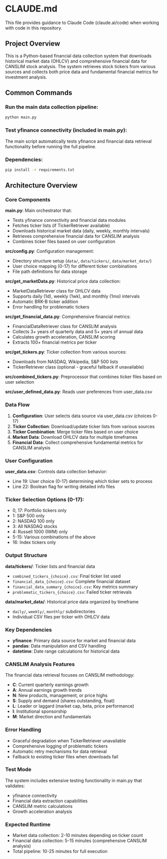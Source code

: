 # CLAUDE.md

This file provides guidance to Claude Code (claude.ai/code) when working with code in this repository.

## Project Overview

This is a Python-based financial data collection system that downloads historical market data (OHLCV) and comprehensive financial data for CANSLIM stock analysis. The system retrieves stock tickers from various sources and collects both price data and fundamental financial metrics for investment analysis.

## Common Commands

### Run the main data collection pipeline:
```bash
python main.py
```

### Test yfinance connectivity (included in main.py):
The main script automatically tests yfinance and financial data retrieval functionality before running the full pipeline.

### Dependencies:
```bash
pip install -r requirements.txt
```

## Architecture Overview

### Core Components

**main.py**: Main orchestrator that:
- Tests yfinance connectivity and financial data modules
- Fetches ticker lists (if TickerRetriever available)
- Downloads historical market data (daily, weekly, monthly intervals)
- Retrieves comprehensive financial data for CANSLIM analysis
- Combines ticker files based on user configuration

**src/config.py**: Configuration management:
- Directory structure setup (`data/`, `data/tickers/`, `data/market_data/`)
- User choice mapping (0-17) for different ticker combinations
- File path definitions for data storage

**src/get_marketData.py**: Historical price data collection:
- MarketDataRetriever class for OHLCV data
- Supports daily (1d), weekly (1wk), and monthly (1mo) intervals
- Automatic BRK-B ticker addition
- Error handling for problematic tickers

**src/get_financial_data.py**: Comprehensive financial metrics:
- FinancialDataRetriever class for CANSLIM analysis
- Collects 3+ years of quarterly data and 5+ years of annual data
- Calculates growth acceleration, CANSLIM scoring
- Extracts 100+ financial metrics per ticker

**src/get_tickers.py**: Ticker collection from various sources:
- Downloads from NASDAQ, Wikipedia, S&P 500 lists
- TickerRetriever class (optional - graceful fallback if unavailable)

**src/combined_tickers.py**: Preprocessor that combines ticker files based on user selection

**src/user_defined_data.py**: Reads user preferences from user_data.csv

### Data Flow

1. **Configuration**: User selects data source via user_data.csv (choices 0-17)
2. **Ticker Collection**: Download/update ticker lists from various sources
3. **Ticker Combination**: Merge ticker files based on user choice
4. **Market Data**: Download OHLCV data for multiple timeframes
5. **Financial Data**: Collect comprehensive fundamental metrics for CANSLIM analysis

### User Configuration

**user_data.csv**: Controls data collection behavior:
- Line 19: User choice (0-17) determining which ticker sets to process
- Line 22: Boolean flag for writing detailed info files

### Ticker Selection Options (0-17):
- 0, 17: Portfolio tickers only
- 1: S&P 500 only  
- 2: NASDAQ 100 only
- 3: All NASDAQ stocks
- 4: Russell 1000 (IWM) only
- 5-15: Various combinations of the above
- 16: Index tickers only

### Output Structure

**data/tickers/**: Ticker lists and financial data
- `combined_tickers_{choice}.csv`: Final ticker list used
- `financial_data_{choice}.csv`: Complete financial dataset
- `financial_data_summary_{choice}.csv`: Key metrics summary
- `problematic_tickers_{choice}.csv`: Failed ticker retrievals

**data/market_data/**: Historical price data organized by timeframe
- `daily/`, `weekly/`, `monthly/` subdirectories
- Individual CSV files per ticker with OHLCV data

### Key Dependencies

- **yfinance**: Primary data source for market and financial data
- **pandas**: Data manipulation and CSV handling
- **datetime**: Date range calculations for historical data

### CANSLIM Analysis Features

The financial data retrieval focuses on CANSLIM methodology:
- **C**: Current quarterly earnings growth
- **A**: Annual earnings growth trends  
- **N**: New products, management, or price highs
- **S**: Supply and demand (shares outstanding, float)
- **L**: Leader or laggard (market cap, beta, price performance)
- **I**: Institutional sponsorship
- **M**: Market direction and fundamentals

### Error Handling

- Graceful degradation when TickerRetriever unavailable
- Comprehensive logging of problematic tickers
- Automatic retry mechanisms for data retrieval
- Fallback to existing ticker files when downloads fail

### Test Mode

The system includes extensive testing functionality in main.py that validates:
- yfinance connectivity
- Financial data extraction capabilities
- CANSLIM metric calculations
- Growth acceleration analysis

### Expected Runtime

- Market data collection: 2-10 minutes depending on ticker count
- Financial data collection: 5-15 minutes (comprehensive CANSLIM analysis)
- Total pipeline: 10-25 minutes for full execution
